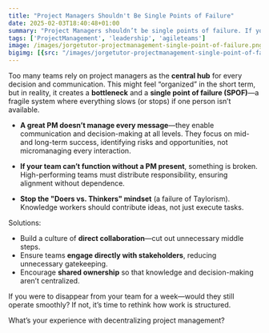 ```yaml
---
title: "Project Managers Shouldn't Be Single Points of Failure"
date: 2025-02-03T18:40:48+01:00
summary: "Project Managers shouldn’t be single points of failure. If your team can’t function without you, you’re a bottleneck, not a leader. Enable, don’t centralize. Build direct collaboration & shared ownership. Can your team run smoothly without you?"
tags: ['ProjectManagement', 'leadership', 'agileteams']
image: /images/jorgetutor-projectmanagement-single-point-of-failure.png
bigimg: [{src: "/images/jorgetutor-projectmanagement-single-point-of-failure.png", desc: "Project Managers Shouldn't Be Single Points of Failure"}]
---
```


Too many teams rely on project managers as the **central hub** for every decision and communication. This might feel “organized” in the short term, but in reality, it creates a **bottleneck** and a **single point of failure (SPOF)**—a fragile system where everything slows (or stops) if one person isn’t available.

- **A great PM doesn’t manage every message**—they enable communication and decision-making at all levels. They focus on mid- and long-term success, identifying risks and opportunities, not micromanaging every interaction.

- **If your team can’t function without a PM present**, something is broken. High-performing teams must distribute responsibility, ensuring alignment without dependence.

- **Stop the "Doers vs. Thinkers" mindset** (a failure of Taylorism). Knowledge workers should contribute ideas, not just execute tasks.

Solutions:
- Build a culture of **direct collaboration**—cut out unnecessary middle steps.
- Ensure teams **engage directly with stakeholders**, reducing unnecessary gatekeeping.
- Encourage **shared ownership** so that knowledge and decision-making aren’t centralized.

If you were to disappear from your team for a week—would they still operate smoothly? If not, it’s time to rethink how work is structured.

What’s your experience with decentralizing project management?
